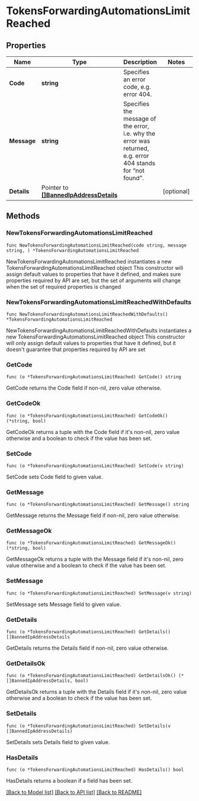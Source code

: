 # TokensForwardingAutomationsLimitReached

## Properties

Name | Type | Description | Notes
------------ | ------------- | ------------- | -------------
**Code** | **string** | Specifies an error code, e.g. error 404. | 
**Message** | **string** | Specifies the message of the error, i.e. why the error was returned, e.g. error 404 stands for “not found”. | 
**Details** | Pointer to [**[]BannedIpAddressDetails**](BannedIpAddressDetails.md) |  | [optional] 

## Methods

### NewTokensForwardingAutomationsLimitReached

`func NewTokensForwardingAutomationsLimitReached(code string, message string, ) *TokensForwardingAutomationsLimitReached`

NewTokensForwardingAutomationsLimitReached instantiates a new TokensForwardingAutomationsLimitReached object
This constructor will assign default values to properties that have it defined,
and makes sure properties required by API are set, but the set of arguments
will change when the set of required properties is changed

### NewTokensForwardingAutomationsLimitReachedWithDefaults

`func NewTokensForwardingAutomationsLimitReachedWithDefaults() *TokensForwardingAutomationsLimitReached`

NewTokensForwardingAutomationsLimitReachedWithDefaults instantiates a new TokensForwardingAutomationsLimitReached object
This constructor will only assign default values to properties that have it defined,
but it doesn't guarantee that properties required by API are set

### GetCode

`func (o *TokensForwardingAutomationsLimitReached) GetCode() string`

GetCode returns the Code field if non-nil, zero value otherwise.

### GetCodeOk

`func (o *TokensForwardingAutomationsLimitReached) GetCodeOk() (*string, bool)`

GetCodeOk returns a tuple with the Code field if it's non-nil, zero value otherwise
and a boolean to check if the value has been set.

### SetCode

`func (o *TokensForwardingAutomationsLimitReached) SetCode(v string)`

SetCode sets Code field to given value.


### GetMessage

`func (o *TokensForwardingAutomationsLimitReached) GetMessage() string`

GetMessage returns the Message field if non-nil, zero value otherwise.

### GetMessageOk

`func (o *TokensForwardingAutomationsLimitReached) GetMessageOk() (*string, bool)`

GetMessageOk returns a tuple with the Message field if it's non-nil, zero value otherwise
and a boolean to check if the value has been set.

### SetMessage

`func (o *TokensForwardingAutomationsLimitReached) SetMessage(v string)`

SetMessage sets Message field to given value.


### GetDetails

`func (o *TokensForwardingAutomationsLimitReached) GetDetails() []BannedIpAddressDetails`

GetDetails returns the Details field if non-nil, zero value otherwise.

### GetDetailsOk

`func (o *TokensForwardingAutomationsLimitReached) GetDetailsOk() (*[]BannedIpAddressDetails, bool)`

GetDetailsOk returns a tuple with the Details field if it's non-nil, zero value otherwise
and a boolean to check if the value has been set.

### SetDetails

`func (o *TokensForwardingAutomationsLimitReached) SetDetails(v []BannedIpAddressDetails)`

SetDetails sets Details field to given value.

### HasDetails

`func (o *TokensForwardingAutomationsLimitReached) HasDetails() bool`

HasDetails returns a boolean if a field has been set.


[[Back to Model list]](../README.md#documentation-for-models) [[Back to API list]](../README.md#documentation-for-api-endpoints) [[Back to README]](../README.md)


